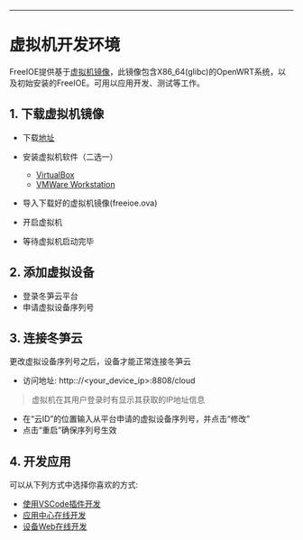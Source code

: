 
---

# 虚拟机开发环境

FreeIOE提供基于[虚拟机镜像](http://vbox.freeioe.org)，此镜像包含X86_64(glibc)的OpenWRT系统，以及初始安装的FreeIOE。可用以应用开发、测试等工作。


## 1. 下载虚拟机镜像

* 下载[地址](http://vbox.freeioe.org/freeioe.ova)
* 安装虚拟机软件（二选一）

  * [VirtualBox](http://virtualbox.org)
  * [VMWare Workstation](https://www.vmware.com)


* 导入下载好的虚拟机镜像(freeioe.ova)
* 开启虚拟机
* 等待虚拟机启动完毕


## 2. 添加虚拟设备

* 登录冬笋云平台
* 申请虚拟设备序列号


## 3. 连接冬笋云

更改虚拟设备序列号之后，设备才能正常连接冬笋云

* 访问地址: http:://<your\_device\_ip>:8808/cloud
> 虚拟机在其用户登录时有显示其获取的IP地址信息
* 在“云ID”的位置输入从平台申请的虚拟设备序列号，并点击“修改”
* 点击“重启”确保序列号生效


## 4. 开发应用

可以从下列方式中选择你喜欢的方式: 

* [使用VSCode插件开发](vscode-extension.md)
* [应用中心在线开发](app_center.md)
* [设备Web在线开发](dev_web.md)



